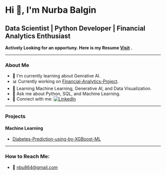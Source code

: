 # Hi 👋, I'm Nurba Balgin  
## Data Scientist | Python Developer | Financial Analytics Enthusiast  

**Actively Looking for an opportuny. Here is my Resume [Visit](https://github.com/Nurba986/nurba986/blob/main/CV_Nurba_Balgin.pdf)
.**  

---

### About Me
- 🌟 I'm currently learning about Genrative AI.
- 📊 Currently working on [Financial-Analytics-Project](#).
- 🌱 Learning Machine Learning, Generative AI, and Data Visualization.
- 💬 Ask me about Python, SQL, and Machine Learning.
- 🔗 Connect with me:
  [![LinkedIn](https://img.shields.io/badge/LinkedIn-0A66C2?style=for-the-badge&logo=linkedin&logoColor=white)](https://linkedin.com/in/nurbabalgin/)

 

---

### Projects
#### Machine Learning
- [Diabetes-Prediction-using-by-XGBoost-ML](https://github.com/nurba986/Diabetes-Prediction-using-by-XGBoost-ML)

---

### How to Reach Me:
- 📧 nbu864@gmail.com
